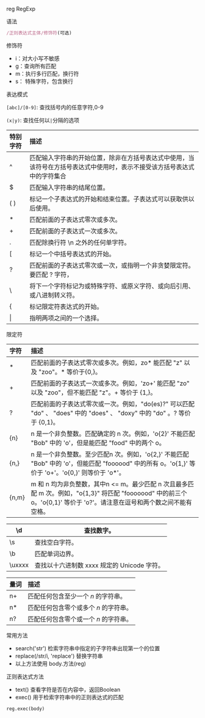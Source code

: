 reg RegExp

语法

```js
/正则表达式主体/修饰符(可选)
```

修饰符

- i：对大小写不敏感
- g：查询所有匹配
- m：执行多行匹配，换行符
- s： 特殊字符，包含换行

表达模式

`[abc]/[0-9]`: 查找括号内的任意字符,0-9

`(x|y)`: 查找任何以`|`分隔的选项



| 特别字符 | 描述                                                         |
| :------- | :----------------------------------------------------------- |
| ^        | 匹配输入字符串的开始位置，除非在方括号表达式中使用，当该符号在方括号表达式中使用时，表示不接受该方括号表达式中的字符集合 |
| $        | 匹配输入字符串的结尾位置。                                   |
| ( )      | 标记一个子表达式的开始和结束位置。子表达式可以获取供以后使用。 |
| *        | 匹配前面的子表达式零次或多次。                               |
| +        | 匹配前面的子表达式一次或多次。                               |
| .        | 匹配除换行符 \n 之外的任何单字符。                           |
| [        | 标记一个中括号表达式的开始。                                 |
| ?        | 匹配前面的子表达式零次或一次，或指明一个非贪婪限定符。要匹配 ? 字符， |
| \        | 将下一个字符标记为或特殊字符、或原义字符、或向后引用、或八进制转义符。 |
| {        | 标记限定符表达式的开始。                                     |
| \|       | 指明两项之间的一个选择。                                     |

限定符

| 字符  | 描述                                                         |
| :---- | :----------------------------------------------------------- |
| *     | 匹配前面的子表达式零次或多次。例如，zo* 能匹配 "z" 以及 "zoo"。* 等价于{0,}。 |
| +     | 匹配前面的子表达式一次或多次。例如，'zo+' 能匹配 "zo" 以及 "zoo"，但不能匹配 "z"。+ 等价于 {1,}。 |
| ?     | 匹配前面的子表达式零次或一次。例如，"do(es)?" 可以匹配 "do" 、 "does" 中的 "does" 、 "doxy" 中的 "do" 。? 等价于 {0,1}。 |
| {n}   | n 是一个非负整数。匹配确定的 n 次。例如，'o{2}' 不能匹配 "Bob" 中的 'o'，但是能匹配 "food" 中的两个 o。 |
| {n,}  | n 是一个非负整数。至少匹配n 次。例如，'o{2,}' 不能匹配 "Bob" 中的 'o'，但能匹配 "foooood" 中的所有 o。'o{1,}' 等价于 'o+'。'o{0,}' 则等价于 'o*'。 |
| {n,m} | m 和 n 均为非负整数，其中n <= m。最少匹配 n 次且最多匹配 m 次。例如，"o{1,3}" 将匹配 "fooooood" 中的前三个 o。'o{0,1}' 等价于 'o?'。请注意在逗号和两个数之间不能有空格。 |





| \d     | 查找数字。                                  |
| ------ | ------------------------------------------- |
| \s     | 查找空白字符。                              |
| \b     | 匹配单词边界。                              |
| \uxxxx | 查找以十六进制数 xxxx 规定的 Unicode 字符。 |

| 量词 | 描述                                  |
| :--- | :------------------------------------ |
| n+   | 匹配任何包含至少一个 *n* 的字符串。   |
| n*   | 匹配任何包含零个或多个 *n* 的字符串。 |
| n?   | 匹配任何包含零个或一个 *n* 的字符串。 |

常用方法 

- search('str')	检索字符串中指定的子字符串出现第一个的位置
- replace(/str/i, 'replace')  替换字符串
- 以上方法使用  body.方法(reg)

正则表达式方法

- text()  查看字符是否在内容中，返回Boolean
- exec() 用于检索字符串中的正则表达式的匹配

`reg.exec(body)`

